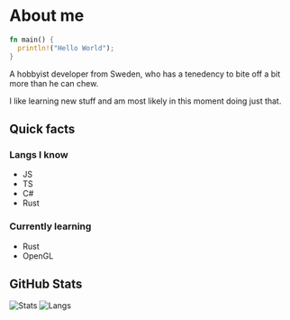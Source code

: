 # About me

```rs
fn main() {
  println!("Hello World");
}
```

A hobbyist developer from Sweden, who has a tenedency to bite off a bit more than he can chew.

I like learning new stuff and am most likely in this moment doing just that.

## Quick facts

### Langs I know

- JS
- TS
- C#
- Rust

### Currently learning 

- Rust
- OpenGL

## GitHub Stats

![Stats](https://github-readme-stats.vercel.app/api?username=ludegra&count_private=true&show_icons=true)
![Langs](https://github-readme-stats.vercel.app/api/top-langs/?username=ludegra&layout=compact&langs_count=8)